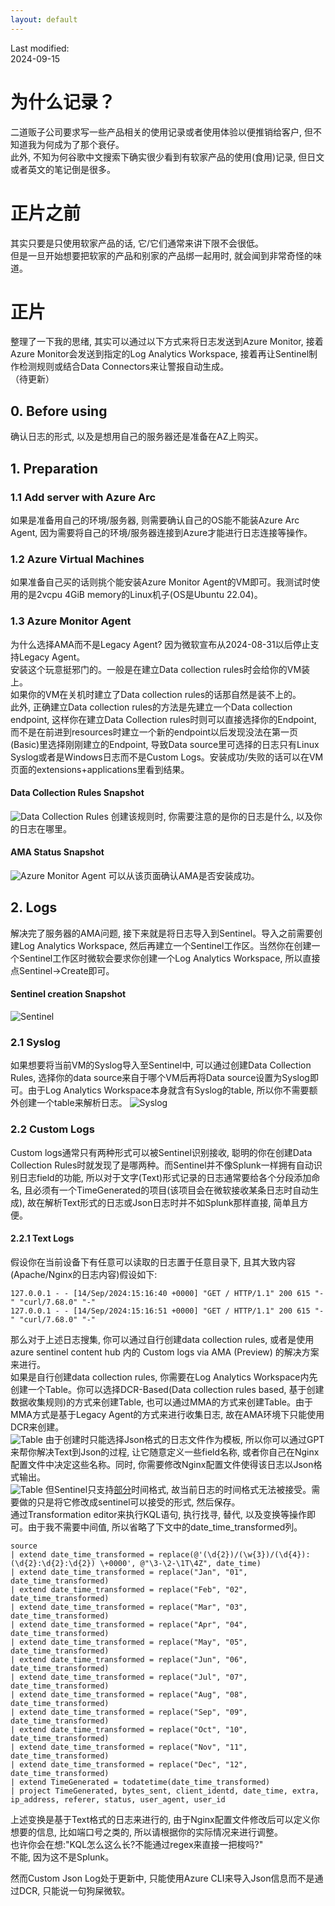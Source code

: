 ```yaml
---
layout: default
---
```

Last modified:  
2024-09-15  

# 为什么记录？

二道贩子公司要求写一些产品相关的使用记录或者使用体验以便推销给客户, 但不知道我为何成为了那个衰仔。  
此外, 不知为何谷歌中文搜索下确实很少看到有软家产品的使用(食用)记录, 但日文或者英文的笔记倒是很多。  

# 正片之前

其实只要是只使用软家产品的话, 它/它们通常来讲下限不会很低。  
但是一旦开始想要把软家的产品和别家的产品绑一起用时, 就会闻到非常奇怪的味道。  

# 正片
整理了一下我的思绪, 其实可以通过以下方式来将日志发送到Azure Monitor, 接着Azure Monitor会发送到指定的Log Analytics Workspace, 接着再让Sentinel制作检测规则或结合Data Connectors来让警报自动生成。  
（待更新）
## 0. Before using
确认日志的形式, 以及是想用自己的服务器还是准备在AZ上购买。
## 1. Preparation
### 1.1 Add server with Azure Arc
如果是准备用自己的环境/服务器, 则需要确认自己的OS能不能装Azure Arc Agent, 因为需要将自己的环境/服务器连接到Azure才能进行日志连接等操作。  
### 1.2 Azure Virtual Machines
如果准备自己买的话则挑个能安装Azure Monitor Agent的VM即可。我测试时使用的是2vcpu 4GiB memory的Linux机子(OS是Ubuntu 22.04)。
### 1.3 Azure Monitor Agent
为什么选择AMA而不是Legacy Agent? 因为微软宣布从2024-08-31以后停止支持Legacy Agent。  
安装这个玩意挺邪门的。一般是在建立Data collection rules时会给你的VM装上。  
如果你的VM在关机时建立了Data collection rules的话那自然是装不上的。  
此外, 正确建立Data collection rules的方法是先建立一个Data collection endpoint, 这样你在建立Data Collection rules时则可以直接选择你的Endpoint, 而不是在前进到resources时建立一个新的endpoint以后发现没法在第一页(Basic)里选择刚刚建立的Endpoint, 导致Data source里可选择的日志只有Linux Syslog或者是Windows日志而不是Custom Logs。安装成功/失败的话可以在VM页面的extensions+applications里看到结果。
#### Data Collection Rules Snapshot
![Data Collection Rules](https://littlesurii.github.io/imgs/sentinel/sentinel_data_collection_rules_creation.png)
创建该规则时, 你需要注意的是你的日志是什么, 以及你的日志在哪里。
#### AMA Status Snapshot
![Azure Monitor Agent](https://littlesurii.github.io/imgs/sentinel/sentinel_ama_status.png)
可以从该页面确认AMA是否安装成功。
## 2. Logs
解决完了服务器的AMA问题, 接下来就是将日志导入到Sentinel。导入之前需要创建Log Analytics Workspace, 然后再建立一个Sentinel工作区。当然你在创建一个Sentinel工作区时微软会要求你创建一个Log Analytics Workspace, 所以直接点Sentinel->Create即可。  
#### Sentinel creation Snapshot
![Sentinel](https://littlesurii.github.io/imgs/sentinel/sentinel_creation.png)  
### 2.1 Syslog
如果想要将当前VM的Syslog导入至Sentinel中, 可以通过创建Data Collection Rules, 选择你的data source来自于哪个VM后再将Data source设置为Syslog即可。由于Log Analytics Workspace本身就含有Syslog的table, 所以你不需要额外创建一个table来解析日志。
![Syslog](https://littlesurii.github.io/imgs/sentinel/sentinel_log_source.png)
### 2.2 Custom Logs
Custom logs通常只有两种形式可以被Sentinel识别接收, 聪明的你在创建Data Collection Rules时就发现了是哪两种。而Sentinel并不像Splunk一样拥有自动识别日志field的功能, 所以对于文字(Text)形式记录的日志通常要给各个分段添加命名, 且必须有一个TimeGenerated的项目(该项目会在微软接收某条日志时自动生成), 故在解析Text形式的日志或Json日志时并不如Splunk那样直接, 简单且方便。
#### 2.2.1 Text Logs
假设你在当前设备下有任意可以读取的日志置于任意目录下, 且其大致内容(Apache/Nginx的日志内容)假设如下:
```
127.0.0.1 - - [14/Sep/2024:15:16:40 +0000] "GET / HTTP/1.1" 200 615 "-" "curl/7.68.0" "-"
127.0.0.1 - - [14/Sep/2024:15:16:51 +0000] "GET / HTTP/1.1" 200 615 "-" "curl/7.68.0" "-"
```
那么对于上述日志搜集, 你可以通过自行创建data collection rules, 或者是使用 azure sentinel content hub 内的 Custom logs via AMA (Preview) 的解决方案来进行。  
如果是自行创建data collection rules, 你需要在Log Analytics Workspace内先创建一个Table。你可以选择DCR-Based(Data collection rules based, 基于创建数据收集规则)的方式来创建Table, 也可以通过MMA的方式来创建Table。由于MMA方式是基于Legacy Agent的方式来进行收集日志, 故在AMA环境下只能使用DCR来创建。  
![Table](https://littlesurii.github.io/imgs/sentinel/sentinel_custom_table_creation.jpg)
由于创建时只能选择Json格式的日志文件作为模板, 所以你可以通过GPT来帮你解决Text到Json的过程, 让它随意定义一些field名称, 或者你自己在Nginx配置文件中决定这些名称。同时, 你需要修改Nginx配置文件使得该日志以Json格式输出。  
![Table](https://littlesurii.github.io/imgs/sentinel/sentinel_custom_table_settings.jpg)
但Sentinel只支持[部分](https://learn.microsoft.com/en-us/kusto/query/scalar-data-types/datetime?view=microsoft-fabric)时间格式, 故当前日志的时间格式无法被接受。需要做的只是将它修改成sentinel可以接受的形式, 然后保存。  
通过Transformation editor来执行KQL语句, 执行找寻, 替代, 以及变换等操作即可。由于我不需要中间值, 所以省略了下文中的date_time_transformed列。
```
source
| extend date_time_transformed = replace(@'(\d{2})/(\w{3})/(\d{4}):(\d{2}:\d{2}:\d{2}) \+0000', @"\3-\2-\1T\4Z", date_time)
| extend date_time_transformed = replace("Jan", "01", date_time_transformed)
| extend date_time_transformed = replace("Feb", "02", date_time_transformed)
| extend date_time_transformed = replace("Mar", "03", date_time_transformed)
| extend date_time_transformed = replace("Apr", "04", date_time_transformed)
| extend date_time_transformed = replace("May", "05", date_time_transformed)
| extend date_time_transformed = replace("Jun", "06", date_time_transformed)
| extend date_time_transformed = replace("Jul", "07", date_time_transformed)
| extend date_time_transformed = replace("Aug", "08", date_time_transformed)
| extend date_time_transformed = replace("Sep", "09", date_time_transformed)
| extend date_time_transformed = replace("Oct", "10", date_time_transformed)
| extend date_time_transformed = replace("Nov", "11", date_time_transformed)
| extend date_time_transformed = replace("Dec", "12", date_time_transformed)
| extend TimeGenerated = todatetime(date_time_transformed)
| project TimeGenerated, bytes_sent, client_identd, date_time, extra, ip_address, referer, status, user_agent, user_id
```
上述变换是基于Text格式的日志来进行的, 由于Nginx配置文件修改后可以定义你想要的信息, 比如端口号之类的, 所以请根据你的实际情况来进行调整。  
也许你会在想:"KQL怎么这么长?不能通过regex来直接一把梭吗?"  
不能, 因为这不是Splunk。  

然而Custom Json Log处于更新中, 只能使用Azure CLI来导入Json信息而不是通过DCR, 只能说一句狗屎微软。

